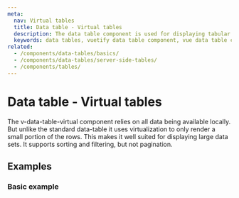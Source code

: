 ```yaml
---
meta:
  nav: Virtual tables
  title: Data table - Virtual tables
  description: The data table component is used for displaying tabular data in a way that is easy for users to scan. It includes sorting, searching, pagination and selection.
  keywords: data tables, vuetify data table component, vue data table component
related:
  - /components/data-tables/basics/
  - /components/data-tables/server-side-tables/
  - /components/tables/
---
```


# Data table - Virtual tables

The v-data-table-virtual component relies on all data being available locally. But unlike the standard data-table it uses virtualization to only render a small portion of the rows. This makes it well suited for displaying large data sets. It supports sorting and filtering, but not pagination.

## Examples

### Basic example

<example file="v-data-table/virtual" />
